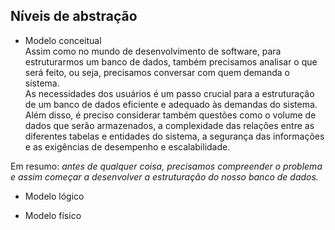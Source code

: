 ## Níveis de abstração


* Modelo conceitual </br>
Assim como no mundo de desenvolvimento de software, para estruturarmos um banco de dados, também precisamos analisar o que será feito, ou seja, precisamos conversar com quem demanda o sistema. </br> As necessidades dos usuários é um passo crucial para a estruturação de um banco de dados eficiente e adequado às demandas do sistema. Além disso, é preciso considerar também questões como o volume de dados que serão armazenados, a complexidade das relações entre as diferentes tabelas e entidades do sistema, a segurança das informações e as exigências de desempenho e escalabilidade.

Em resumo: _antes de qualquer coisa, precisamos compreender o problema e assim começar a desenvolver a estruturação do nosso banco de dados._ </br>

* Modelo lógico


* Modelo físico


